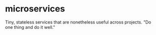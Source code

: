 # microservices
Tiny, stateless services that are nonetheless useful across projects. "Do one thing and do it well."
